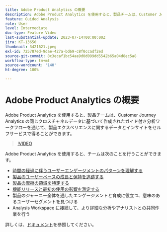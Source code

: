 ```yaml
---
title: Adobe Product Analytics の概要
description: Adobe Product Analytics を使用すると、製品チームは、Customer Journey Analytics の同じクロスチャネルデータに基づいて作成されたガイド付き分析ワークフローを通じて、製品エクスペリエンスに関するデータとインサイトをセルフサービスで得ることができます。
feature: Guided Analysis
role: User
level: Intermediate
doc-type: Feature Video
last-substantial-update: 2023-07-14T00:00:00Z
jira: KT-13650
thumbnail: 3421621.jpeg
exl-id: 725787ed-9dae-427a-bd69-c8f0ccadf2ed
source-git-commit: 8c3ecaf1bc54aa9d0d099dd5542b65a04d8ec5a8
workflow-type: tm+mt
source-wordcount: '140'
ht-degree: 100%

---
```


# Adobe Product Analytics の概要

Adobe Product Analytics を使用すると、製品チームは、Customer Journey Analytics の同じクロスチャネルデータに基づいて作成されたガイド付き分析ワークフローを通じて、製品エクスペリエンスに関するデータとインサイトをセルフサービスで得ることができます。

>[!VIDEO](https://video.tv.adobe.com/v/3423512/?learn=on&captions=jpn)

Adobe Product Analytics を使用すると、チームは次のことを行うことができます。

* [時間の経過に伴うユーザーエンゲージメントのパターンを理解する](../guided-analysis/trends.md)
* [製品のユーザーベースの成長と保持を追跡する](../guided-analysis/active-growth.md)
* [製品の摩擦の領域を特定する](../guided-analysis/funnel.md)
* [機能リリースと最初の使用の影響を測定する](../guided-analysis/release-impact.md)
* 製品のジャーニー全体を通したエンゲージメントと育成に役立つ、意味のあるユーザーセグメントを見つける
* Analysis Workspace に接続して、より詳細な分析やアナリストとの共同作業を行う

詳しくは、[ドキュメント](https://experienceleague.adobe.com/ja/docs/analytics-platform/using/guided-analysis/overview)を参照してください。
